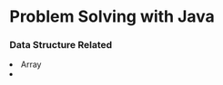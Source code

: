 # Problem Solving with Java

<h3> Data Structure Related </h3>
<li> <link href="src\DataStructure\Array">Array</li>
<li><link href="src\LinkedList"></li>

